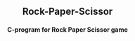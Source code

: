 <h2 align="center">Rock-Paper-Scissor</h2>
<h4 align="center">C-program for Rock Paper Scissor game</h4>
